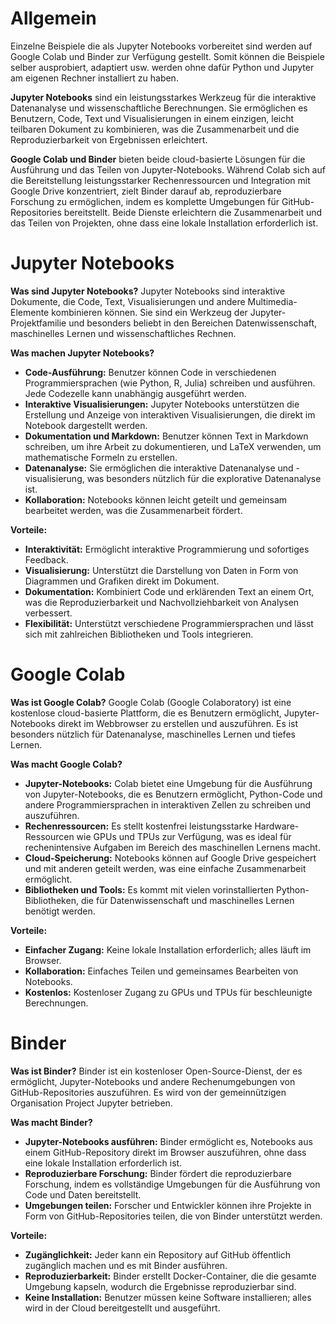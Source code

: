 # Allgemein

Einzelne Beispiele die als Jupyter Notebooks vorbereitet sind werden auf Google Colab und Binder zur Verfügung gestellt. 
Somit können die Beispiele selber ausprobiert, adaptiert usw. werden ohne dafür Python und Jupyter am eigenen Rechner installiert zu haben.

**Jupyter Notebooks** sind ein leistungsstarkes Werkzeug für die interaktive Datenanalyse und wissenschaftliche Berechnungen. Sie ermöglichen es Benutzern, Code, Text und Visualisierungen in einem einzigen, leicht teilbaren Dokument zu kombinieren, was die Zusammenarbeit und die Reproduzierbarkeit von Ergebnissen erleichtert.

**Google Colab und Binder** bieten beide cloud-basierte Lösungen für die Ausführung und das Teilen von Jupyter-Notebooks. Während Colab sich auf die Bereitstellung leistungsstarker Rechenressourcen und Integration mit Google Drive konzentriert, zielt Binder darauf ab, reproduzierbare Forschung zu ermöglichen, indem es komplette Umgebungen für GitHub-Repositories bereitstellt. Beide Dienste erleichtern die Zusammenarbeit und das Teilen von Projekten, ohne dass eine lokale Installation erforderlich ist.

# Jupyter Notebooks

**Was sind Jupyter Notebooks?** Jupyter Notebooks sind interaktive Dokumente, die Code, Text, Visualisierungen und andere Multimedia-Elemente kombinieren können. Sie sind ein Werkzeug der Jupyter-Projektfamilie und besonders beliebt in den Bereichen Datenwissenschaft, maschinelles Lernen und wissenschaftliches Rechnen.

**Was machen Jupyter Notebooks?**
- **Code-Ausführung:** Benutzer können Code in verschiedenen Programmiersprachen (wie Python, R, Julia) schreiben und ausführen. Jede Codezelle kann unabhängig ausgeführt werden.
- **Interaktive Visualisierungen:** Jupyter Notebooks unterstützen die Erstellung und Anzeige von interaktiven Visualisierungen, die direkt im Notebook dargestellt werden.
- **Dokumentation und Markdown:** Benutzer können Text in Markdown schreiben, um ihre Arbeit zu dokumentieren, und LaTeX verwenden, um mathematische Formeln zu erstellen.
- **Datenanalyse:** Sie ermöglichen die interaktive Datenanalyse und -visualisierung, was besonders nützlich für die explorative Datenanalyse ist.
- **Kollaboration:** Notebooks können leicht geteilt und gemeinsam bearbeitet werden, was die Zusammenarbeit fördert.

**Vorteile:**
- **Interaktivität:** Ermöglicht interaktive Programmierung und sofortiges Feedback.
- **Visualisierung:** Unterstützt die Darstellung von Daten in Form von Diagrammen und Grafiken direkt im Dokument.
- **Dokumentation:** Kombiniert Code und erklärenden Text an einem Ort, was die Reproduzierbarkeit und Nachvollziehbarkeit von Analysen verbessert.
- **Flexibilität:** Unterstützt verschiedene Programmiersprachen und lässt sich mit zahlreichen Bibliotheken und Tools integrieren.

# Google Colab

**Was ist Google Colab?** Google Colab (Google Colaboratory) ist eine kostenlose cloud-basierte Plattform, die es Benutzern ermöglicht, Jupyter-Notebooks direkt im Webbrowser zu erstellen und auszuführen. Es ist besonders nützlich für Datenanalyse, maschinelles Lernen und tiefes Lernen.

**Was macht Google Colab?**
- **Jupyter-Notebooks:** Colab bietet eine Umgebung für die Ausführung von Jupyter-Notebooks, die es Benutzern ermöglicht, Python-Code und andere Programmiersprachen in interaktiven Zellen zu schreiben und auszuführen.
- **Rechenressourcen:** Es stellt kostenfrei leistungsstarke Hardware-Ressourcen wie GPUs und TPUs zur Verfügung, was es ideal für rechenintensive Aufgaben im Bereich des maschinellen Lernens macht.
- **Cloud-Speicherung:** Notebooks können auf Google Drive gespeichert und mit anderen geteilt werden, was eine einfache Zusammenarbeit ermöglicht.
- **Bibliotheken und Tools:** Es kommt mit vielen vorinstallierten Python-Bibliotheken, die für Datenwissenschaft und maschinelles Lernen benötigt werden.

**Vorteile:**
- **Einfacher Zugang:** Keine lokale Installation erforderlich; alles läuft im Browser.
- **Kollaboration:** Einfaches Teilen und gemeinsames Bearbeiten von Notebooks.
- **Kostenlos:** Kostenloser Zugang zu GPUs und TPUs für beschleunigte Berechnungen.

# Binder

**Was ist Binder?** Binder ist ein kostenloser Open-Source-Dienst, der es ermöglicht, Jupyter-Notebooks und andere Rechenumgebungen von GitHub-Repositories auszuführen. Es wird von der gemeinnützigen Organisation Project Jupyter betrieben.

**Was macht Binder?**
- **Jupyter-Notebooks ausführen:** Binder ermöglicht es, Notebooks aus einem GitHub-Repository direkt im Browser auszuführen, ohne dass eine lokale Installation erforderlich ist.
- **Reproduzierbare Forschung:** Binder fördert die reproduzierbare Forschung, indem es vollständige Umgebungen für die Ausführung von Code und Daten bereitstellt.
- **Umgebungen teilen:** Forscher und Entwickler können ihre Projekte in Form von GitHub-Repositories teilen, die von Binder unterstützt werden.

**Vorteile:**
- **Zugänglichkeit:** Jeder kann ein Repository auf GitHub öffentlich zugänglich machen und es mit Binder ausführen.
- **Reproduzierbarkeit:** Binder erstellt Docker-Container, die die gesamte Umgebung kapseln, wodurch die Ergebnisse reproduzierbar sind.
- **Keine Installation:** Benutzer müssen keine Software installieren; alles wird in der Cloud bereitgestellt und ausgeführt.




